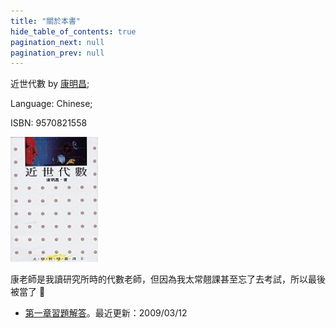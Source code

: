 ```yaml
---
title: "關於本書"
hide_table_of_contents: true
pagination_next: null
pagination_prev: null
---
```


近世代數 by [康明昌](http://www.math.ntu.edu.tw/~kang/); 

Language: Chinese; 

ISBN: 9570821558

![近世代數](cover.jpg)

康老師是我讀研究所時的代數老師，但因為我太常翹課甚至忘了去考試，所以最後被當了 🤣

+ [第一章習題解答](1.pdf)。最近更新：2009/03/12
